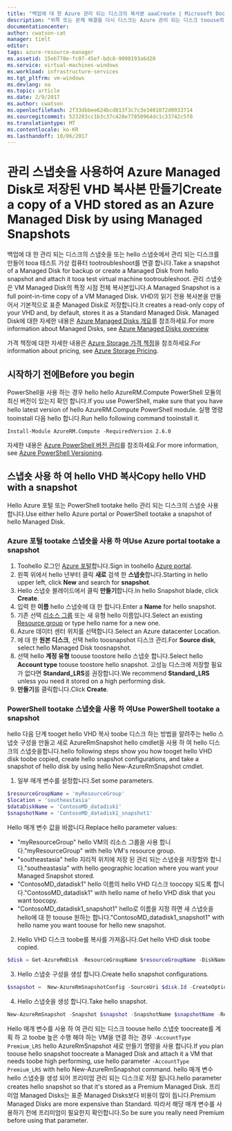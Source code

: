 ```yaml
---
title: "백업에 대 한 Azure 관리 되는 디스크의 복사본 aaaCreate | Microsoft Docs"
description: "위쪽 또는 문제 해결을 다시 디스크는 Azure 관리 되는 디스크 toouse의 복사본을 발급 하는 toocreate 방법에 대해 알아봅니다."
documentationcenter: 
author: cwatson-cat
manager: timlt
editor: 
tags: azure-resource-manager
ms.assetid: 15eb778e-fc07-45ef-bdc8-9090193a6d20
ms.service: virtual-machines-windows
ms.workload: infrastructure-services
ms.tgt_pltfrm: vm-windows
ms.devlang: na
ms.topic: article
ms.date: 2/9/2017
ms.author: cwatson
ms.openlocfilehash: 2f33dbbee624bcd813f3c7c3e3401072d0933714
ms.sourcegitcommit: 523283cc1b3c37c428e77850964dc1c33742c5f0
ms.translationtype: MT
ms.contentlocale: ko-KR
ms.lasthandoff: 10/06/2017
---
```

# <a name="create-a-copy-of-a-vhd-stored-as-an-azure-managed-disk-by-using-managed-snapshots"></a><span data-ttu-id="e4fe0-103">관리 스냅숏을 사용하여 Azure Managed Disk로 저장된 VHD 복사본 만들기</span><span class="sxs-lookup"><span data-stu-id="e4fe0-103">Create a copy of a VHD stored as an Azure Managed Disk by using Managed Snapshots</span></span>
<span data-ttu-id="e4fe0-104">백업에 대 한 관리 되는 디스크의 스냅숏을 또는 hello 스냅숏에서 관리 되는 디스크를 만들어 tooa 테스트 가상 컴퓨터 tootroubleshoot를 연결 합니다.</span><span class="sxs-lookup"><span data-stu-id="e4fe0-104">Take a snapshot of a Managed Disk for backup or create a Managed Disk from hello snapshot and attach it tooa test virtual machine tootroubleshoot.</span></span> <span data-ttu-id="e4fe0-105">관리 스냅숏은 VM Managed Disk의 특정 시점 전체 복사본입니다.</span><span class="sxs-lookup"><span data-stu-id="e4fe0-105">A Managed Snapshot is a full point-in-time copy of a VM Managed Disk.</span></span> <span data-ttu-id="e4fe0-106">VHD의 읽기 전용 복사본을 만들어서 기본적으로 표준 Managed Disk로 저장합니다.</span><span class="sxs-lookup"><span data-stu-id="e4fe0-106">It creates a read-only copy of your VHD and, by default, stores it as a Standard Managed Disk.</span></span> <span data-ttu-id="e4fe0-107">Managed Disk에 대한 자세한 내용은 [Azure Managed Disks 개요](managed-disks-overview.md?toc=%2fazure%2fvirtual-machines%2fwindows%2ftoc.json)를 참조하세요.</span><span class="sxs-lookup"><span data-stu-id="e4fe0-107">For more information about Managed Disks, see [Azure Managed Disks overview](managed-disks-overview.md?toc=%2fazure%2fvirtual-machines%2fwindows%2ftoc.json)</span></span>

<span data-ttu-id="e4fe0-108">가격 책정에 대한 자세한 내용은 [Azure Storage 가격 책정](https://azure.microsoft.com/pricing/details/managed-disks/)을 참조하세요.</span><span class="sxs-lookup"><span data-stu-id="e4fe0-108">For information about pricing, see [Azure Storage Pricing](https://azure.microsoft.com/pricing/details/managed-disks/).</span></span> 

## <a name="before-you-begin"></a><span data-ttu-id="e4fe0-109">시작하기 전에</span><span class="sxs-lookup"><span data-stu-id="e4fe0-109">Before you begin</span></span>
<span data-ttu-id="e4fe0-110">PowerShell을 사용 하는 경우 hello hello AzureRM.Compute PowerShell 모듈의 최신 버전이 있는지 확인 합니다.</span><span class="sxs-lookup"><span data-stu-id="e4fe0-110">If you use PowerShell, make sure that you have hello latest version of hello AzureRM.Compute PowerShell module.</span></span> <span data-ttu-id="e4fe0-111">실행 명령 tooinstall 다음 hello 합니다.</span><span class="sxs-lookup"><span data-stu-id="e4fe0-111">Run hello following command tooinstall it.</span></span>

```
Install-Module AzureRM.Compute -RequiredVersion 2.6.0
```
<span data-ttu-id="e4fe0-112">자세한 내용은 [Azure PowerShell 버전 관리](/powershell/azure/overview)를 참조하세요.</span><span class="sxs-lookup"><span data-stu-id="e4fe0-112">For more information, see [Azure PowerShell Versioning](/powershell/azure/overview).</span></span>

## <a name="copy-hello-vhd-with-a-snapshot"></a><span data-ttu-id="e4fe0-113">스냅숏 사용 하 여 hello VHD 복사</span><span class="sxs-lookup"><span data-stu-id="e4fe0-113">Copy hello VHD with a snapshot</span></span>
<span data-ttu-id="e4fe0-114">Hello Azure 포털 또는 PowerShell tootake hello 관리 되는 디스크의 스냅숏 사용 합니다.</span><span class="sxs-lookup"><span data-stu-id="e4fe0-114">Use either hello Azure portal or PowerShell tootake a snapshot of hello Managed Disk.</span></span>

### <a name="use-azure-portal-tootake-a-snapshot"></a><span data-ttu-id="e4fe0-115">Azure 포털 tootake 스냅숏을 사용 하 여</span><span class="sxs-lookup"><span data-stu-id="e4fe0-115">Use Azure portal tootake a snapshot</span></span> 

1. <span data-ttu-id="e4fe0-116">Toohello 로그인 [Azure 포털](https://portal.azure.com)합니다.</span><span class="sxs-lookup"><span data-stu-id="e4fe0-116">Sign in toohello [Azure portal](https://portal.azure.com).</span></span>
2. <span data-ttu-id="e4fe0-117">왼쪽 위에서 hello 년부터 클릭 **새로** 검색 한 **스냅숏**합니다.</span><span class="sxs-lookup"><span data-stu-id="e4fe0-117">Starting in hello upper left, click **New** and search for **snapshot**.</span></span>
3. <span data-ttu-id="e4fe0-118">Hello 스냅숏 블레이드에서 클릭 **만들기**합니다.</span><span class="sxs-lookup"><span data-stu-id="e4fe0-118">In hello Snapshot blade, click **Create**.</span></span>
4. <span data-ttu-id="e4fe0-119">입력 한 **이름** hello 스냅숏에 대 한 합니다.</span><span class="sxs-lookup"><span data-stu-id="e4fe0-119">Enter a **Name** for hello snapshot.</span></span>
5. <span data-ttu-id="e4fe0-120">기존 선택 [리소스 그룹](../../azure-resource-manager/resource-group-overview.md#resource-groups) 또는 새 유형 hello 이름입니다.</span><span class="sxs-lookup"><span data-stu-id="e4fe0-120">Select an existing [Resource group](../../azure-resource-manager/resource-group-overview.md#resource-groups) or type hello name for a new one.</span></span> 
6. <span data-ttu-id="e4fe0-121">Azure 데이터 센터 위치를 선택합니다.</span><span class="sxs-lookup"><span data-stu-id="e4fe0-121">Select an Azure datacenter Location.</span></span>  
7. <span data-ttu-id="e4fe0-122">에 대 한 **원본 디스크**, 선택 hello toosnapshot 디스크 관리.</span><span class="sxs-lookup"><span data-stu-id="e4fe0-122">For **Source disk**, select hello Managed Disk toosnapshot.</span></span>
8. <span data-ttu-id="e4fe0-123">선택 hello **계정 유형** toouse toostore hello 스냅숏 합니다.</span><span class="sxs-lookup"><span data-stu-id="e4fe0-123">Select hello **Account type** toouse toostore hello snapshot.</span></span> <span data-ttu-id="e4fe0-124">고성능 디스크에 저장할 필요가 없다면 **Standard_LRS**를 권장합니다.</span><span class="sxs-lookup"><span data-stu-id="e4fe0-124">We recommend **Standard_LRS** unless you need it stored on a high performing disk.</span></span>
9. <span data-ttu-id="e4fe0-125">**만들기**를 클릭합니다.</span><span class="sxs-lookup"><span data-stu-id="e4fe0-125">Click **Create**.</span></span>

### <a name="use-powershell-tootake-a-snapshot"></a><span data-ttu-id="e4fe0-126">PowerShell tootake 스냅숏을 사용 하 여</span><span class="sxs-lookup"><span data-stu-id="e4fe0-126">Use PowerShell tootake a snapshot</span></span>
<span data-ttu-id="e4fe0-127">hello 다음 단계 tooget hello VHD 복사 toobe 디스크 하는 방법을 알려주는 hello 스냅숏 구성을 만들고 새로 AzureRmSnapshot hello cmdlet을 사용 하 여 hello 디스크의 스냅숏을<!--Add link toocmdlet when available-->합니다.</span><span class="sxs-lookup"><span data-stu-id="e4fe0-127">hello following steps show you how tooget hello VHD disk toobe copied, create hello snapshot configurations, and take a snapshot of hello disk by using hello New-AzureRmSnapshot cmdlet<!--Add link toocmdlet when available-->.</span></span> 

1. <span data-ttu-id="e4fe0-128">일부 매개 변수를 설정합니다.</span><span class="sxs-lookup"><span data-stu-id="e4fe0-128">Set some parameters.</span></span> 

 ```powershell
$resourceGroupName = 'myResourceGroup' 
$location = 'southeastasia' 
$dataDiskName = 'ContosoMD_datadisk1' 
$snapshotName = 'ContosoMD_datadisk1_snapshot1'  
```
  <span data-ttu-id="e4fe0-129">Hello 매개 변수 값을 바꿉니다.</span><span class="sxs-lookup"><span data-stu-id="e4fe0-129">Replace hello parameter values:</span></span>
  -  <span data-ttu-id="e4fe0-130">"myResourceGroup" hello VM의 리소스 그룹을 사용 합니다.</span><span class="sxs-lookup"><span data-stu-id="e4fe0-130">"myResourceGroup" with hello VM's resource group.</span></span>
  -  <span data-ttu-id="e4fe0-131">"southeastasia" hello 지리적 위치에 저장 된 관리 되는 스냅숏을 저장할와 합니다.</span><span class="sxs-lookup"><span data-stu-id="e4fe0-131">"southeastasia" with hello geographic location where you want your Managed Snapshot stored.</span></span> <!---How do you look these up? -->
  -  <span data-ttu-id="e4fe0-132">"ContosoMD_datadisk1" hello 이름의 hello VHD 디스크 toocopy 되도록 합니다.</span><span class="sxs-lookup"><span data-stu-id="e4fe0-132">"ContosoMD_datadisk1" with hello name of hello VHD disk that you want toocopy.</span></span>
  -  <span data-ttu-id="e4fe0-133">"ContosoMD_datadisk1_snapshot1" hello로 이름을 지정 하면 새 스냅숏을 hello에 대 한 toouse 원하는 합니다.</span><span class="sxs-lookup"><span data-stu-id="e4fe0-133">"ContosoMD_datadisk1_snapshot1" with hello name you want toouse for hello new snapshot.</span></span>

2. <span data-ttu-id="e4fe0-134">Hello VHD 디스크 toobe를 복사를 가져옵니다.</span><span class="sxs-lookup"><span data-stu-id="e4fe0-134">Get hello VHD disk toobe copied.</span></span>

 ```powershell
$disk = Get-AzureRmDisk -ResourceGroupName $resourceGroupName -DiskName $dataDiskName 
```
3. <span data-ttu-id="e4fe0-135">Hello 스냅숏 구성을 생성 합니다.</span><span class="sxs-lookup"><span data-stu-id="e4fe0-135">Create hello snapshot configurations.</span></span> 

 ```powershell
$snapshot =  New-AzureRmSnapshotConfig -SourceUri $disk.Id -CreateOption Copy -Location $location 
```
4. <span data-ttu-id="e4fe0-136">Hello 스냅숏을 생성 합니다.</span><span class="sxs-lookup"><span data-stu-id="e4fe0-136">Take hello snapshot.</span></span>

 ```powershell
New-AzureRmSnapshot -Snapshot $snapshot -SnapshotName $snapshotName -ResourceGroupName $resourceGroupName 
```
<span data-ttu-id="e4fe0-137">Hello 매개 변수를 사용 하 여 관리 되는 디스크 toouse hello 스냅숏 toocreate를 계획 하 고 toobe 높은 수행 해야 하는 VM을 연결 하는 경우 `-AccountType Premium_LRS` hello AzureRmSnapshot 새로 만들기 명령을 사용 합니다.</span><span class="sxs-lookup"><span data-stu-id="e4fe0-137">If you plan toouse hello snapshot toocreate a Managed Disk and attach it a VM that needs toobe high performing, use hello parameter `-AccountType Premium_LRS` with hello New-AzureRmSnapshot command.</span></span> <span data-ttu-id="e4fe0-138">hello 매개 변수 hello 스냅숏을 생성 되어 프리미엄 관리 되는 디스크로 저장 됩니다.</span><span class="sxs-lookup"><span data-stu-id="e4fe0-138">hello parameter creates hello snapshot so that it's stored as a Premium Managed Disk.</span></span> <span data-ttu-id="e4fe0-139">프리미엄 Managed Disks는 표준 Managed Disks보다 비용이 많이 듭니다.</span><span class="sxs-lookup"><span data-stu-id="e4fe0-139">Premium Managed Disks are more expensive than Standard.</span></span> <span data-ttu-id="e4fe0-140">따라서 해당 매개 변수를 사용하기 전에 프리미엄이 필요한지 확인합니다.</span><span class="sxs-lookup"><span data-stu-id="e4fe0-140">So be sure you really need Premium before using that parameter.</span></span>


